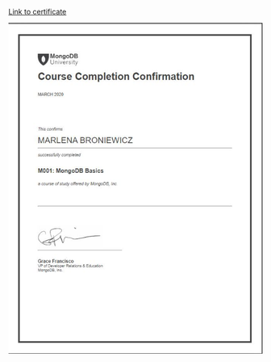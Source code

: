 [Link to certificate](https://university.mongodb.com/course_completion/64e55844-70ce-40e0-a4eb-351cb2ed38f2/printable)

<img src="/MongoDB/mongodb_certificate.JPG">
